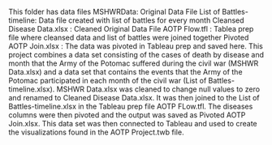 This folder has data files
MSHWRData: Original Data File
List of Battles-timeline: Data file created with list of battles for every month
Cleansed Disease Data.xlsx : Cleaned Original Data File
AOTP Flow.tfl : Tablea prep file where cleansed data and list of battles were joined together
Pivoted AOTP Join.xlsx : The data was pivoted in Tableau prep and saved here.
This project combines a data set consisting of the cases of death by disease and month that the Army of the Potomac suffered during the civil war (MSHWR Data.xlsx) and a data set that contains the events that the Army of the Potomac participated in each month of the civil war (List of Battles-timeline.xlsx). MSHWR Data.xlsx was cleaned to change null values to zero and renamed to Cleaned Disease Data.xlsx. It was then joined to the List of Battles-timeline.xlsx in the Tableau prep file AOTP FLow.tfl. The diseases columns were then pivoted and the output was saved as Pivoted AOTP Join.xlsx. This data set was then connected to Tableau and used to create the visualizations found in the AOTP Project.twb file.
